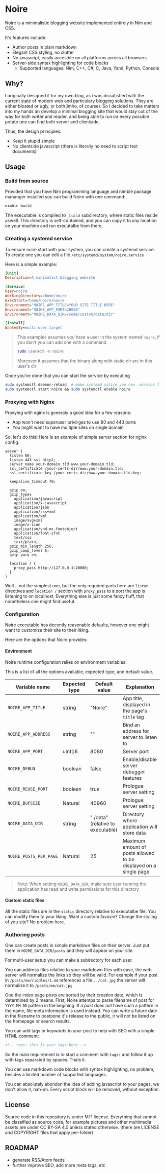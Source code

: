 # Noire

Noire is a minimalistic blogging website implemented entirely in
Nim and CSS.

It's features include:

- Author posts in plain markdown
- Elegant CSS styling, no clutter
- No javascript, easily accesible on all platforms across all browsers
- Server-side syntax highlighting for code blocks
   - Supported languages: Nim, C++, C#, C, Java, Yaml, Python, Console

## Why?

I originally designed it for my own blog, as i was dissatisfied with the current state of modern
web and particulary blogging solutions. They are either bloated or ugly, or both(imho, of course). So I decided
to take matters into my hands an develop a minimal blogging site that would stay out of the way
for both writer and reader, and being able to run on every possible potato one can find both server and clientside.

Thus, the design principles:

- Keep it stupid simple
- No clientside javascript (there is literally no need to script text documents)

## Usage

### Build from source

Provided that you have Nim programming language and nimble package mananger installed
you can build Noire with one command:

```sh
nimble build
```

The executable is compiled to `_build` subdirectory, where static files reside aswell.
This directory is self-contained, and you can copy it to any location on your machine
and run executalbe from there.

### Creating a systemd service

To ensure noire start with your system, you can create a systemd service.
To create one you can edit a file `/etc/systemd/system/noire.service`

Here is a simple example:

```ini
[Unit]
Description=A minimalist blogging website

[Service]
User=noire
WorkingDirectory=/home/noire
ExecStart=/home/noire/noire
Environment="NOIRE_APP_TITLE=YOUR SITE TITLE HERE"
Environment="NOIRE_APP_PORT=20080"
Environment="NOIRE_DATA_DIR=/some/custom/data/dir"

[Install]
WantedBy=multi-user.target
```

> This examples assumes you have a user in the system named `noire`, if you don't you can add one with a command:
> 
> ```sh
> sudo useradd -m noire
> ```
> Moreover it assumes that the binary along with static dir are in this user's dir

Once you've done that you can start the service by executing

```sh
sudo systemctl daemon-reload  # make systemd notice you new .service file
sudo systemctl start noire && sudo systemctl enable noire
```

### Proxying with Nginx

Proxying with nginx is generaly a good idea for a few reasons:

- App won't need superuser priviliges to use 80 and 443 ports
- You might want to have multiple sites on single domain

So, let's do this! Here is an example of simple server section for nginx config.

```nginx
server {
  listen 80;
  listen 443 ssl http2;
  server_name your-domain.tld www.your-domain.tld;
  ssl_certificate /your-certs-dir/www.your-domain.tld;
  ssl_certificate_key /your-certs-dir/www.your-domain.tld.key;

  keepalive_timeout 70;

  gzip on;
  gzip_types
    application/javascript
    application/x-javascript
    application/json
    application/rss+xml
    application/xml
    image/svg+xml
    image/x-icon
    application/vnd.ms-fontobject
    application/font-sfnt
    text/css
    text/plain;
  gzip_min_length 256;
  gzip_comp_level 5;
  gzip_vary on;

  location / {
    proxy_pass http://127.0.0.1:20080;
  }
}
```

Well... not the simplest one, but the only required parts here are `listen`
directives and `location /` section with `proxy_pass` to a port the app is listening to on localhost. Everything else is just some fancy fluff, that
nonetheless one might find useful.

### Configuration

Noire executable has decently reasonable defaults, however
one might want to customize their site to their liking.

Here are the options that Noire provides:

#### Environment

Noire runtime configuration relies on environment variables.

This is a list of all the options available, expected type, and default value.

| Variable name          | Expected type | Default value                     | Explanation                                                      |
|------------------------|---------------|-----------------------------------|------------------------------------------------------------------|
| `NOIRE_APP_TITLE`      | string        | "Noire"                           | App title, displayed in the page's `title` tag                   |
| `NOIRE_APP_ADDRESS`    | string        | ""                                | Bind an address for server to listen to                          |
| `NOIRE_APP_PORT`       | uint16        | 8080                              | Server port                                                      |
| `NOIRE_DEBUG`          | boolean       | false                             | Enable/disable server debuggin features                          |
| `NOIRE_REUSE_PORT`     | boolean       | true                              | Prologue server setting                                          |
| `NOIRE_BUFSIZE`        | Natural       | 40960                             | Prologue server setting                                          |
| `NOIRE_DATA_DIR`       | string        | "./data" (relative to executable) | Directory where application will store data                      |
| `NOIRE_POSTS_PER_PAGE` | Natural       | 25                                | Maximum amount of posts allowed to be displayed on a single page |

> Note: When setting `NOIRE_DATA_DIR`, make sure user running the application has read and write permissions for this directory

#### Custom static files

All the static files are in the `static` directory relative to executalbe file. You can modify them to your liking.
Want a custom favicon? Change the styling of you site? No problem here.

### Authoring posts

One can create posts in simple markdown files on their server.
Just put them in `NOIRE_DATA_DIR/posts` and they will appear on your site.

For multi-user setup you can make a subirectory for each user.

You can address files relative to your markdown files with ease, the web server
will normalize the links so they will be valid. For example if your post in
`/posts/me/riddles/1.md` references a file `../cat.jpg` the server will normalize
it to `/posts/me/cat.jpg`

One the index page posts are sorted by their creation date, which is determined by 2 means.
First, Noire attemps to parse filename of post for `YYYY-MM-DD` pattern in the begining.
If a post does not have such a pattern in the name, file meta information is used instead.
You can write a future date in the filename to postpone it's release to the public, it will
not be listed on the homepage or search results.

You can add tags or keywords to your post to help with SEO with a simple HTML comment:

```html
<!-- tags: this is your tags-here -->
```

So the main requirement is to start a comment with `tags:` and follow it up with tags separated by spaces. Thats it.

You can use markdown code blocks with syntax highlighting, no problem, besides a limited number of supported languages.

You can absolutely abondon the idea of adding javascript to your pages, we don't allow it, nah-ah.
Every script block will be removed, without exception.

## License

Source code in this repository is under MIT license.
Everything that cannot be classified as source code, for example pictures
and other multimedia assets are under CC BY-SA 4.0 unless stated otherwise.
(there are LICENSE and COPYRIGHT files that apply per-folder)


## ROADMAP

- generate RSS/Atom feeds
- further improve SEO, add more meta tags, etc
